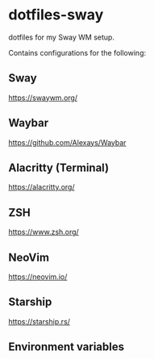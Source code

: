 # dotfiles-sway
dotfiles for my Sway WM setup.

Contains configurations for the following:

## Sway
https://swaywm.org/

## Waybar
https://github.com/Alexays/Waybar

## Alacritty (Terminal)
https://alacritty.org/

## ZSH
https://www.zsh.org/

## NeoVim
https://neovim.io/

## Starship
https://starship.rs/

## Environment variables
